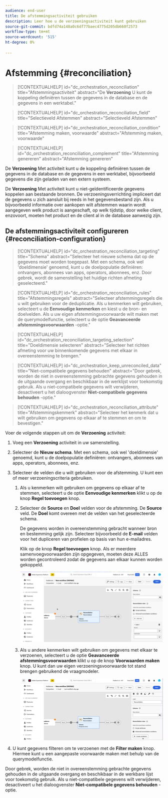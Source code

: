 ```yaml
---
audience: end-user
title: De afstemmingsactiviteit gebruiken
description: Leer hoe u de verzoeningsactiviteit kunt gebruiken
source-git-commit: bdfd74a148a0c6df77baec4775d205db660f2573
workflow-type: tm+mt
source-wordcount: '515'
ht-degree: 0%

---
```



# Afstemming {#reconciliation}

>[!CONTEXTUALHELP]
>id="dc_orchestration_reconciliation"
>title="Afstemmingsactiviteit"
>abstract="De **Verzoening** U kunt de koppeling definiëren tussen de gegevens in de database en de gegevens in een werktabel."

>[!CONTEXTUALHELP]
>id="dc_orchestration_reconciliation_field"
>title="Selectieveld Afstemmen"
>abstract="Selectieveld Afstemmen"

>[!CONTEXTUALHELP]
>id="dc_orchestration_reconciliation_condition"
>title="Afstemming maken, voorwaarde"
>abstract="Afstemming maken, voorwaarde"

>[!CONTEXTUALHELP]
>id="dc_orchestration_reconciliation_complement"
>title="Afstemming genereren"
>abstract="Afstemming genereren"

De **Verzoening** Met activiteit kunt u de koppeling definiëren tussen de gegevens in de database en de gegevens in een werktabel, bijvoorbeeld gegevens die zijn geladen van een extern systeem.

<!--For example, the **Reconciliation** activity can be placed after a **Load file** activity to import non-standard data into the database. In this case, the **Reconciliation** activity lets you define the link between the data in the Adobe Campaign database and the data in the work table.-->

De **Verzoening** Met activiteit kunt u niet-geïdentificeerde gegevens koppelen aan bestaande bronnen. De verzoeningsverrichting impliceert dat de gegevens u zich aansluit bij reeds in het gegevensbestand zijn. Als u bijvoorbeeld informatie over aankopen wilt afstemmen waarin wordt aangegeven welk product is aangeschaft, op welk tijdstip, door welke client, enzovoort, moeten het product en de client al in de database aanwezig zijn.

## De afstemmingsactiviteit configureren {#reconciliation-configuration}

>[!CONTEXTUALHELP]
>id="dc_orchestration_reconciliation_targeting"
>title="Schema"
>abstract="Selecteer het nieuwe schema dat op de gegevens moet worden toegepast. Met een schema, ook wel &#39;doeldimensie&#39; genoemd, kunt u de doelpopulatie definiëren: ontvangers, abonnees van apps, operators, abonnees, enz. Door gebrek, wordt de samenstelling het huidige richten afmeting geselecteerd."

>[!CONTEXTUALHELP]
>id="dc_orchestration_reconciliation_rules"
>title="Afstemmingsregels"
>abstract="Selecteer afstemmingsregels die u wilt gebruiken voor de deduplicatie. Als u kenmerken wilt gebruiken, selecteert u de **Eenvoudige kenmerken** en kiest u de bron- en doelvelden. Als u uw eigen afstemmingsvoorwaarde wilt maken met de querymodelfunctie, selecteert u de optie **Geavanceerde afstemmingsvoorwaarden** -optie."

>[!CONTEXTUALHELP]
>id="dc_orchestration_reconciliation_targeting_selection"
>title="Doeldimensie selecteren"
>abstract="Selecteer het richten afmeting voor uw binnenkomende gegevens met elkaar in overeenstemming te brengen."

>[!CONTEXTUALHELP]
>id="dc_orchestration_keep_unreconciled_data"
>title="Niet-compatibele gegevens behouden"
>abstract="Door gebrek, worden de niet in overeenstemming gebrachte gegevens gehouden in de uitgaande overgang en beschikbaar in de werklijst voor toekomstig gebruik. Als u niet-compatibele gegevens wilt verwijderen, desactiveert u het dialoogvenster **Niet-compatibele gegevens behouden** -optie."

>[!CONTEXTUALHELP]
>id="dc_orchestration_reconciliation_attribute"
>title="Afstemmingskenmerk"
>abstract="Selecteer het kenmerk dat u wilt gebruiken om gegevens op elkaar af te stemmen en om te bevestigen."

Voer de volgende stappen uit om de **Verzoening** activiteit:

1. Voeg een **Verzoening** activiteit in uw samenstelling.

1. Selecteer de **Nieuw schema**. Met een schema, ook wel &#39;doeldimensie&#39; genoemd, kunt u de doelpopulatie definiëren: ontvangers, abonnees van apps, operators, abonnees, enz.

1. Selecteer de velden die u wilt gebruiken voor de afstemming. U kunt een of meer verzoeningscriteria gebruiken.

   1. Als u kenmerken wilt gebruiken om gegevens op elkaar af te stemmen, selecteert u de optie **Eenvoudige kenmerken** klikt u op de knop **Regel toevoegen** knop.
   1. Selecteer de **Source** en **Doel** velden voor de afstemming. De **Source** veld. De **Doel** komt overeen met de velden van het geselecteerde schema.

      De gegevens worden in overeenstemming gebracht wanneer bron en bestemming gelijk zijn. Selecteer bijvoorbeeld de **E-mail** velden voor het dupliceren van profielen op basis van hun e-mailadres.

      Klik op de knop **Regel toevoegen** knop. Als er meerdere samenvoegvoorwaarden zijn opgegeven, moeten deze ALLES worden gecontroleerd zodat de gegevens aan elkaar kunnen worden gekoppeld.

      ![](../assets/reconciliation-rules.png)

   1. Als u andere kenmerken wilt gebruiken om gegevens met elkaar te verzoenen, selecteert u de optie **Geavanceerde afstemmingsvoorwaarden** klikt u op de knop **Voorwaarden maken** knop. U kunt dan uw eigen verzoeningsvoorwaarde tot stand brengen gebruikend de vraagmodeler.

      ![](../assets/reconciliation-advanced.png)

1. U kunt gegevens filteren om te verzoenen met de **Filter maken** knop. Hiermee kunt u een aangepaste voorwaarde maken met behulp van de querymodelfunctie.

Door gebrek, worden de niet in overeenstemming gebrachte gegevens gehouden in de uitgaande overgang en beschikbaar in de werkbare lijst voor toekomstig gebruik. Als u niet-compatibele gegevens wilt verwijderen, desactiveert u het dialoogvenster **Niet-compatibele gegevens behouden** -optie.

<!--
## Example {#reconciliation-example}

The following example demonstrates a workflow that creates an audience of profiles directly from an imported file containing new clients. It is made up of the following activities:

The workflow is designed as follows:

![](../assets/workflow-reconciliation-sample-1.0.png)

 
It is built with the following activities:

* A [Load file](load-file.md) activity uploads a file containing profiles data that were extracted from an external tool.

    For example:

    ```
    lastname;firstname;email;birthdate;
    JACKMAN;Megan;megan.jackman@testmail.com;07/08/1975;
    PHILLIPS;Edward;phillips@testmail.com;09/03/1986;
    WEAVER;Justin;justin_w@testmail.com;11/15/1990;
    MARTIN;Babe;babeth_martin@testmail.net;11/25/1964;
    REESE;Richard;rreese@testmail.com;02/08/1987;
    ```

* A **Reconciliation** activity which identifies the incoming data as profiles, by using the **email** and **Date of birth** fields as reconciliation criteria.

    ![](../assets/workflow-reconciliation-sample-1.1.png)

* A [Save audience](save-audience.md) activity to create a new audience based on these updates. You can also replace the **Save audience** activity by an **End** activity if no specific audience needs to be created or updated. Recipient profiles are updated in any case when you run the workflow.


## Compatibility {#reconciliation-compat}

The **Reconciliation** activity does not exist in the Client console. All **Enrichments** activities created in the Client console with the reconciliation options enabled are displayed as **Reconciliation** activities in Campaign Web user interface.
-->
